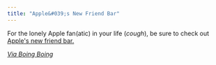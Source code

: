 ```yaml
---
title: "Apple&#039;s New Friend Bar"
---
```

<p>For the lonely Apple fan(atic) in your life (<em>cough</em>), be sure to check out <a href="http://www.theonion.com/video/new-apple-friend-bar-gives-customers-someone-to-ta,17693/">Apple's new friend bar.</p>
<p><em>Via <a href="http://www.boingboing.net/2010/07/08/onion-new-apple-stor.html">Boing Boing</a></em></p>
